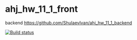 # ahj_hw_11_1_front

backend https://github.com/ShulaevIvan/ahj_hw_11_1_backend

[![Build status](https://ci.appveyor.com/api/projects/status/uf3h8hcja2mujbq5?svg=true)](https://ci.appveyor.com/project/ShulaevIvan/ahj-hw-11-1-front)
